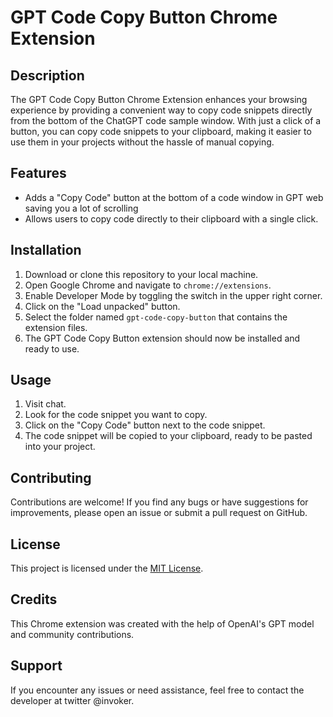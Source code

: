 # GPT Code Copy Button Chrome Extension

## Description
The GPT Code Copy Button Chrome Extension enhances your browsing experience by providing a convenient way to copy code snippets directly from the bottom of the ChatGPT code sample window. With just a click of a button, you can copy code snippets to your clipboard, making it easier to use them in your projects without the hassle of manual copying.

## Features
- Adds a "Copy Code" button at the bottom of a code window in GPT web saving you a lot of scrolling
- Allows users to copy code directly to their clipboard with a single click.

## Installation
1. Download or clone this repository to your local machine.
2. Open Google Chrome and navigate to `chrome://extensions`.
3. Enable Developer Mode by toggling the switch in the upper right corner.
4. Click on the "Load unpacked" button.
5. Select the folder named `gpt-code-copy-button` that contains the extension files.
6. The GPT Code Copy Button extension should now be installed and ready to use.

## Usage
1. Visit chat.
2. Look for the code snippet you want to copy.
3. Click on the "Copy Code" button next to the code snippet.
4. The code snippet will be copied to your clipboard, ready to be pasted into your project.

## Contributing
Contributions are welcome! If you find any bugs or have suggestions for improvements, please open an issue or submit a pull request on GitHub.

## License
This project is licensed under the [MIT License](LICENSE).

## Credits
This Chrome extension was created with the help of OpenAI's GPT model and community contributions.

## Support
If you encounter any issues or need assistance, feel free to contact the developer at twitter @invoker.

